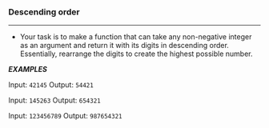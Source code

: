 ### Descending order

<hr>

-   Your task is to make a function that can take any non-negative integer as an argument and return it with its digits in descending order. Essentially, rearrange the digits to create the highest possible number.

**_EXAMPLES_**

Input: `42145` Output: `54421`

Input: `145263` Output: `654321`

Input: `123456789` Output: `987654321`
